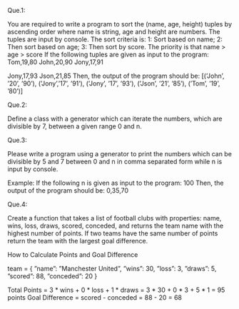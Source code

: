 Que.1: 

You are required to write a program to sort the (name, age, height) tuples by ascending order where
name is string, age and height are numbers. The tuples are input by console. The sort criteria is:
1: Sort based on name; 2: Then sort based on age; 3: Then sort by score. The priority is that
name > age > score
If the following tuples are given as input to the program: 
Tom,19,80 
John,20,90 
Jony,17,91

Jony,17,93 Json,21,85 Then, the output of the program should be: 
[(’John’, ’20’, ’90’), (’Jony’,’17’, ’91’), (’Jony’, ’17’, ’93’), (’Json’, ’21’, ’85’), (’Tom’, ’19’, ’80’)]

Que.2:

Define a class with a generator which can iterate the numbers, which are divisible by 7, between a
given range 0 and n.


Que.3:

Please write a program using a generator to print the numbers which can be divisible by 5 and 7
between 0 and n in comma separated form while n is input by console.

Example: If the following n is given as input to the program: 100
Then, the output of the program should be: 0,35,70


Que.4:

Create a function that takes a list of football clubs with properties: name, wins, loss, draws, scored,
conceded, and returns the team name with the highest number of points. If two teams have the
same number of points return the team with the largest goal difference.

How to Calculate Points and Goal Difference

team = { ”name”: ”Manchester United”, ”wins”: 30, ”loss”: 3, ”draws”: 5, ”scored”: 88, ”conceded”: 20 }

Total Points = 3 * wins + 0 * loss + 1 * draws = 3 * 30 + 0 * 3 + 5 * 1 = 95 points Goal Difference
= scored - conceded = 88 - 20 = 68